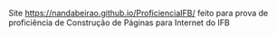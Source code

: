 Site https://nandabeirao.github.io/ProficienciaIFB/ feito para prova de proficiência de Construção de Páginas para Internet do IFB
